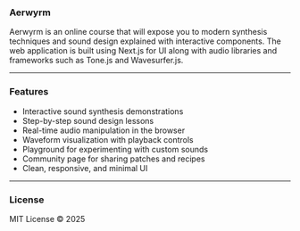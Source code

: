### Aerwyrm

Aerwyrm is an online course that will expose you to modern synthesis techniques and sound design explained with interactive components. The web application is built using Next.js for UI along with audio libraries and frameworks such as Tone.js and Wavesurfer.js.

---

### Features

* Interactive sound synthesis demonstrations
* Step-by-step sound design lessons
* Real-time audio manipulation in the browser
* Waveform visualization with playback controls
* Playground for experimenting with custom sounds
* Community page for sharing patches and recipes
* Clean, responsive, and minimal UI

---

### License

MIT License © 2025
